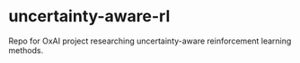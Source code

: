 # uncertainty-aware-rl
Repo for OxAI project researching uncertainty-aware reinforcement learning methods.
